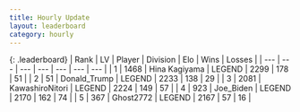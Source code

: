 ```yaml
---
title: Hourly Update
layout: leaderboard
category: hourly
---
```


{: .leaderboard}
| Rank | LV | Player | Division | Elo | Wins | Losses |
| --- | --- | --- | --- | --- | --- | --- |
| <span data-change="0">1</span> | 1468 | <span title="ID: 315148">Hina Kagiyama</span> | LEGEND | <span data-change="0">2299</span> | <span data-change="0">178</span> | <span data-change="0">51</span> |
| <span data-change="0">2</span> | 51 | <span title="ID: 515520">Donald_Trump</span> | LEGEND | <span data-change="0">2233</span> | <span data-change="0">138</span> | <span data-change="0">29</span> |
| <span data-change="0">3</span> | 2081 | <span title="ID: 164871">KawashiroNitori</span> | LEGEND | <span data-change="0">2224</span> | <span data-change="0">149</span> | <span data-change="0">57</span> |
| <span data-change="0">4</span> | 923 | <span title="ID: 353063">Joe_Biden</span> | LEGEND | <span data-change="0">2170</span> | <span data-change="0">162</span> | <span data-change="0">74</span> |
| <span data-change="1">5</span> | 367 | <span title="ID: 336637">Ghost2772</span> | LEGEND | <span data-change="5">2167</span> | <span data-change="1">57</span> | <span data-change="0">16</span> |